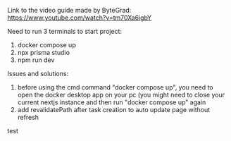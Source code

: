 Link to the video guide made by ByteGrad: https://www.youtube.com/watch?v=tm70Xa6igbY

Need to run 3 terminals to start project:

1. docker compose up
2. npx prisma studio
3. npm run dev

Issues and solutions:

1. before using the cmd command "docker compose up", you need to open the docker desktop app on your pc (you might need to close your current nextjs instance and then run "docker compose up" again
2. add revalidatePath after task creation to auto update page without refresh

test
